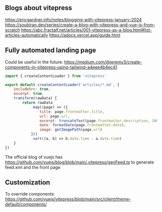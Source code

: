 ## Blogs about vitepress

https://ericgardner.info/notes/blogging-with-vitepress-january-2024
https://soubiran.dev/series/create-a-blog-with-vitepress-and-vue-js-from-scratch
https://abc.fractalf.net/articles/001-vitepress-as-a-blog.html#list-articles-automatically
https://adocs.vercel.app/guide.html


## Fully automated landing page

Could be useful in the future: https://medium.com/@jeremy3/create-components-in-vitepress-using-tailwind-a4eee4b4ec41

```js
import { createContentLoader } from 'vitepress'

export default createContentLoader('articles/*.md', {
    includeSrc: true,
    excerpt: true,
    transform(rawData) {
        return rawData
            .map((page) => ({
                title: page.frontmatter.title,
                url: page.url,
                excerpt: truncateText(page.frontmatter.description, 100),
                date: formatDate(page.frontmatter.date),
                image: getImagePath(page.url)
            }))
            .sort((a, b) => b.date.time - a.date.time)
    }
})
```

The official blog of vuejs has https://github.com/vuejs/blog/blob/main/.vitepress/genFeed.ts to generate feed.xml and the front page

## Customization

To override components: https://github.com/vuejs/vitepress/blob/main/src/client/theme-default/components/

